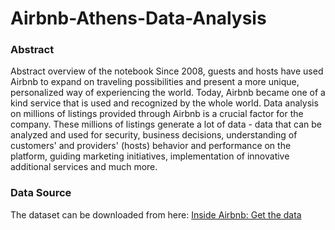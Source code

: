 # Airbnb-Athens-Data-Analysis
### Abstract
Abstract overview of the notebook
Since 2008, guests and hosts have used Airbnb to expand on traveling possibilities and present a more unique, personalized way of experiencing the world. Today, Airbnb became one of a kind service that is used and recognized by the whole world. Data analysis on millions of listings provided through Airbnb is a crucial factor for the company. These millions of listings generate a lot of data - data that can be analyzed and used for security, business decisions, understanding of customers' and providers' (hosts) behavior and performance on the platform, guiding marketing initiatives, implementation of innovative additional services and much more.

### Data Source
The dataset can be downloaded from here: [Inside Airbnb: Get the data
](http://insideairbnb.com/get-the-data)
